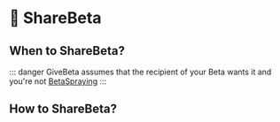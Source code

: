 # 🔷 ShareBeta

## When to ShareBeta?

::: danger GiveBeta assumes that the recipient of your Beta wants it and you're not [BetaSpraying](/encyclopedia/Beta/BetaAction/SprayBeta)
:::

## How to ShareBeta?

